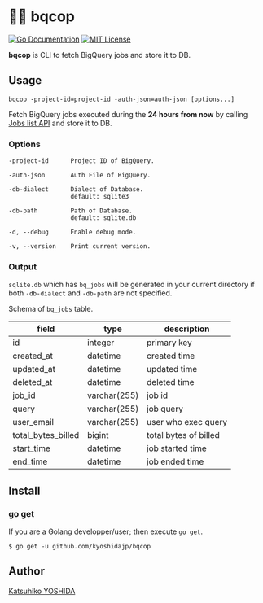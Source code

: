# :policeman: bqcop

[![Go Documentation](http://img.shields.io/badge/go-documentation-blue.svg?style=flat-square)][godocs]
[![MIT License](http://img.shields.io/badge/license-MIT-blue.svg?style=flat-square)][license]

[license]: https://github.com/kyoshidajp/bqcop/blob/master/LICENSE
[godocs]: http://godoc.org/github.com/kyoshidajp/bqcop

**bqcop** is CLI to fetch BigQuery jobs and store it to DB.

## Usage

```
bqcop -project-id=project-id -auth-json=auth-json [options...]
```

Fetch BigQuery jobs executed during the **24 hours from now** by calling [Jobs list API](https://cloud.google.com/bigquery/docs/reference/rest/v2/jobs/list) and store it to DB.

### Options

```
-project-id      Project ID of BigQuery.

-auth-json       Auth File of BigQuery.

-db-dialect      Dialect of Database.
                 default: sqlite3

-db-path         Path of Database.
                 default: sqlite.db

-d, --debug      Enable debug mode.

-v, --version    Print current version.
```

### Output

`sqlite.db` which has `bq_jobs` will be generated in your current directory if both `-db-dialect` and `-db-path` are not specified.

Schema of `bq_jobs` table.

| field | type | description |
| ----- | ---- | --- |
| id | integer | primary key |
| created_at | datetime | created time |
| updated_at | datetime | updated time |
| deleted_at | datetime | deleted time |
| job_id | varchar(255) | job id |
| query | varchar(255) | job query |
| user_email | varchar(255) | user who exec query |
| total_bytes_billed | bigint | total bytes of billed |
| start_time | datetime | job started time |
| end_time | datetime | job ended time |

## Install

### go get

If you are a Golang developper/user; then execute `go get`.

```
$ go get -u github.com/kyoshidajp/bqcop
```

## Author

[Katsuhiko YOSHIDA](https://github.com/kyoshidajp)
